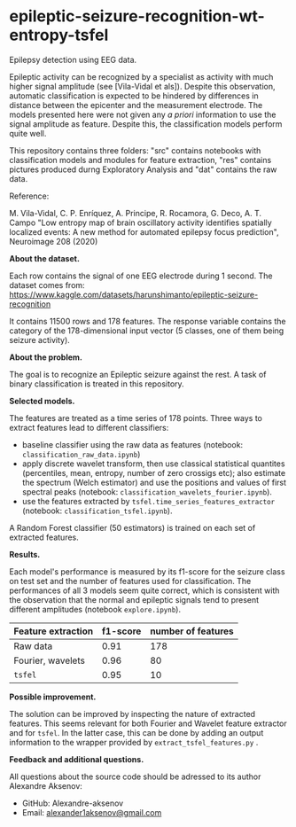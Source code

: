 # epileptic-seizure-recognition-wt-entropy-tsfel
Epilepsy detection using EEG data.

Epileptic activity can be recognized by a specialist as activity with much higher signal amplitude (see [Vila-Vidal et als]). Despite this observation, automatic classification is expected to be hindered by differences in distance between the epicenter and the measurement electrode. The models presented here were not given any *a priori* information to use the signal amplitude as feature. Despite this, the classification models perform quite well.

This repository contains three folders: "src" contains notebooks with classification models and modules for feature extraction, "res" contains pictures produced durng Exploratory Analysis and "dat" contains the raw data.

Reference:

M. Vila-Vidal, C. P. Enríquez, A. Principe, R. Rocamora, G. Deco, A. T. Campo "Low entropy map of brain oscillatory activity identifies spatially localized events: A new method for automated epilepsy focus prediction", Neuroimage 208 (2020)

<b>About the dataset.</b>

Each row contains the signal of one EEG electrode during 1 second. The dataset comes from:
https://www.kaggle.com/datasets/harunshimanto/epileptic-seizure-recognition

It contains 11500 rows and 178 features. The response variable contains the category of the 178-dimensional input vector (5 classes, one of them being seizure activity).

<b>About the problem.</b>

The goal is to recognize an Epileptic seizure against the rest. A task of binary classification is treated in this repository.

<b>Selected models.</b>

The features are treated as a time series of 178 points. Three ways to extract features lead to different classifiers:
* baseline classifier using the raw data as features (notebook: <code>classification_raw_data.ipynb</code>)
* apply discrete wavelet transform, then use classical statistical quantites (percentiles, mean, entropy, number of zero crossigs etc); also estimate the spectrum (Welch estimator) and use the positions and values of first spectral peaks (notebook:  <code>classification_wavelets_fourier.ipynb</code>).
* use the features extracted by <code>tsfel.time_series_features_extractor</code> (notebook:  <code>classification_tsfel.ipynb</code>).

A Random Forest classifier (50 estimators) is trained on each set of extracted features.

<b>Results.</b>

Each model's performance is measured by its f1-score for the seizure class on test set and the number of features used for classification. The performances of all 3 models seem quite correct, which is consistent with the observation that the normal and epileptic signals tend to present different amplitudes (notebook <code>explore.ipynb</code>).

| Feature extraction | f1-score | number of features |
| ------------------ | -------- | ------------------ |
| Raw data | 0.91 | 178 |
| Fourier, wavelets | 0.96 | 80 |
| <code>tsfel</code> | 0.95 | 10 |

<b>Possible improvement.</b>

The solution can be improved by inspecting the nature of extracted features. This seems relevant for both Fourier and Wavelet feature extractor and for <code>tsfel</code>. In the latter case, this can be done by adding an output information to the wrapper provided by <code>extract_tsfel_features.py</code> .

<b>Feedback and additional questions.</b>

All questions about the source code should be adressed to its author Alexandre Aksenov:
* GitHub: Alexandre-aksenov
* Email: alexander1aksenov@gmail.com
